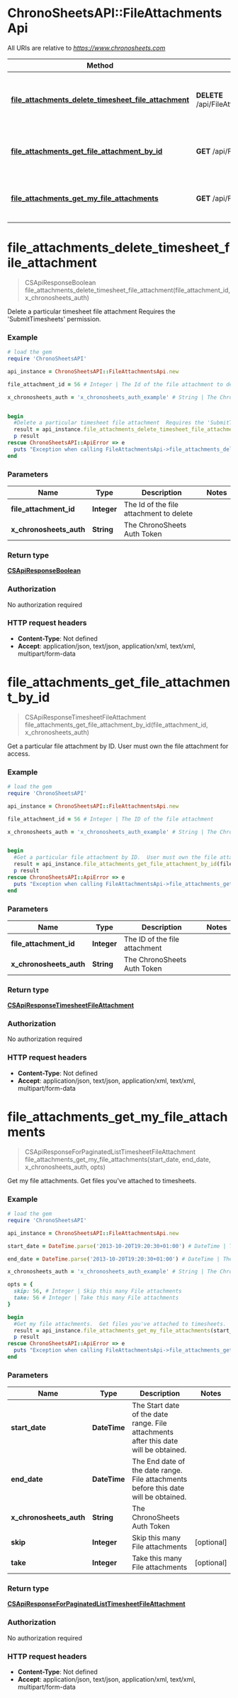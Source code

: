 # ChronoSheetsAPI::FileAttachmentsApi

All URIs are relative to *https://www.chronosheets.com*

Method | HTTP request | Description
------------- | ------------- | -------------
[**file_attachments_delete_timesheet_file_attachment**](FileAttachmentsApi.md#file_attachments_delete_timesheet_file_attachment) | **DELETE** /api/FileAttachments/DeleteTimesheetFileAttachment | Delete a particular timesheet file attachment  Requires the &#39;SubmitTimesheets&#39; permission.
[**file_attachments_get_file_attachment_by_id**](FileAttachmentsApi.md#file_attachments_get_file_attachment_by_id) | **GET** /api/FileAttachments/GetFileAttachmentById | Get a particular file attachment by ID.  User must own the file attachment for access.
[**file_attachments_get_my_file_attachments**](FileAttachmentsApi.md#file_attachments_get_my_file_attachments) | **GET** /api/FileAttachments/GetMyFileAttachments | Get my file attachments.  Get files you&#39;ve attached to timesheets.


# **file_attachments_delete_timesheet_file_attachment**
> CSApiResponseBoolean file_attachments_delete_timesheet_file_attachment(file_attachment_id, x_chronosheets_auth)

Delete a particular timesheet file attachment  Requires the 'SubmitTimesheets' permission.

### Example
```ruby
# load the gem
require 'ChronoSheetsAPI'

api_instance = ChronoSheetsAPI::FileAttachmentsApi.new

file_attachment_id = 56 # Integer | The Id of the file attachment to delete

x_chronosheets_auth = 'x_chronosheets_auth_example' # String | The ChronoSheets Auth Token


begin
  #Delete a particular timesheet file attachment  Requires the 'SubmitTimesheets' permission.
  result = api_instance.file_attachments_delete_timesheet_file_attachment(file_attachment_id, x_chronosheets_auth)
  p result
rescue ChronoSheetsAPI::ApiError => e
  puts "Exception when calling FileAttachmentsApi->file_attachments_delete_timesheet_file_attachment: #{e}"
end
```

### Parameters

Name | Type | Description  | Notes
------------- | ------------- | ------------- | -------------
 **file_attachment_id** | **Integer**| The Id of the file attachment to delete | 
 **x_chronosheets_auth** | **String**| The ChronoSheets Auth Token | 

### Return type

[**CSApiResponseBoolean**](CSApiResponseBoolean.md)

### Authorization

No authorization required

### HTTP request headers

 - **Content-Type**: Not defined
 - **Accept**: application/json, text/json, application/xml, text/xml, multipart/form-data



# **file_attachments_get_file_attachment_by_id**
> CSApiResponseTimesheetFileAttachment file_attachments_get_file_attachment_by_id(file_attachment_id, x_chronosheets_auth)

Get a particular file attachment by ID.  User must own the file attachment for access.

### Example
```ruby
# load the gem
require 'ChronoSheetsAPI'

api_instance = ChronoSheetsAPI::FileAttachmentsApi.new

file_attachment_id = 56 # Integer | The ID of the file attachment

x_chronosheets_auth = 'x_chronosheets_auth_example' # String | The ChronoSheets Auth Token


begin
  #Get a particular file attachment by ID.  User must own the file attachment for access.
  result = api_instance.file_attachments_get_file_attachment_by_id(file_attachment_id, x_chronosheets_auth)
  p result
rescue ChronoSheetsAPI::ApiError => e
  puts "Exception when calling FileAttachmentsApi->file_attachments_get_file_attachment_by_id: #{e}"
end
```

### Parameters

Name | Type | Description  | Notes
------------- | ------------- | ------------- | -------------
 **file_attachment_id** | **Integer**| The ID of the file attachment | 
 **x_chronosheets_auth** | **String**| The ChronoSheets Auth Token | 

### Return type

[**CSApiResponseTimesheetFileAttachment**](CSApiResponseTimesheetFileAttachment.md)

### Authorization

No authorization required

### HTTP request headers

 - **Content-Type**: Not defined
 - **Accept**: application/json, text/json, application/xml, text/xml, multipart/form-data



# **file_attachments_get_my_file_attachments**
> CSApiResponseForPaginatedListTimesheetFileAttachment file_attachments_get_my_file_attachments(start_date, end_date, x_chronosheets_auth, opts)

Get my file attachments.  Get files you've attached to timesheets.

### Example
```ruby
# load the gem
require 'ChronoSheetsAPI'

api_instance = ChronoSheetsAPI::FileAttachmentsApi.new

start_date = DateTime.parse('2013-10-20T19:20:30+01:00') # DateTime | The Start date of the date range.  File attachments after this date will be obtained.

end_date = DateTime.parse('2013-10-20T19:20:30+01:00') # DateTime | The End date of the date range.  File attachments before this date will be obtained.

x_chronosheets_auth = 'x_chronosheets_auth_example' # String | The ChronoSheets Auth Token

opts = { 
  skip: 56, # Integer | Skip this many File attachments
  take: 56 # Integer | Take this many File attachments
}

begin
  #Get my file attachments.  Get files you've attached to timesheets.
  result = api_instance.file_attachments_get_my_file_attachments(start_date, end_date, x_chronosheets_auth, opts)
  p result
rescue ChronoSheetsAPI::ApiError => e
  puts "Exception when calling FileAttachmentsApi->file_attachments_get_my_file_attachments: #{e}"
end
```

### Parameters

Name | Type | Description  | Notes
------------- | ------------- | ------------- | -------------
 **start_date** | **DateTime**| The Start date of the date range.  File attachments after this date will be obtained. | 
 **end_date** | **DateTime**| The End date of the date range.  File attachments before this date will be obtained. | 
 **x_chronosheets_auth** | **String**| The ChronoSheets Auth Token | 
 **skip** | **Integer**| Skip this many File attachments | [optional] 
 **take** | **Integer**| Take this many File attachments | [optional] 

### Return type

[**CSApiResponseForPaginatedListTimesheetFileAttachment**](CSApiResponseForPaginatedListTimesheetFileAttachment.md)

### Authorization

No authorization required

### HTTP request headers

 - **Content-Type**: Not defined
 - **Accept**: application/json, text/json, application/xml, text/xml, multipart/form-data



